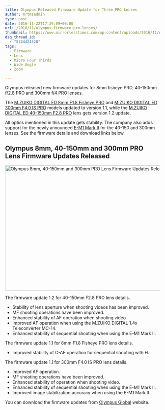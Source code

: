 ```yaml
---
title: Olympus Released Firmware Update for Three PRO Lenses
author: mrtmsadmin
type: post
date: 2016-11-22T17:39:09+00:00
url: /2016/11/olympus-firmware-pro-lenses/
thumbnail: https://www.mirrorlesstimes.com/wp-content/uploads/2016/11/olympus-firmware-pro-lenses-750x550.jpg
dsq_thread_id:
  - "5324424520"
tags:
  - Firmware
  - Lens
  - Micro Four Thirds
  - Wide Angle
  - Zoom

---
```

Olympus released new firmware updates for 8mm fisheye PRO, 40-150mm f/2.8 PRO and 300mm f/4 PRO lenses.

The <a href="http://amzn.to/2f2rrtD" target="_blank">M.ZUIKO DIGITAL ED 8mm F1.8 Fisheye PRO</a> and <a href="http://amzn.to/2gggFxi" target="_blank">M.ZUIKO DIGITAL ED 300mm F4.0 IS PRO</a> models updated to version 1.1, while the <a href="http://amzn.to/2fn9294" target="_blank">M.ZUIKO DIGITAL ED 40-150mm F2.8 PRO</a> lens gets version 1.2 update.

All optics mentioned in this update gets stability. The company also adds support for the newly announced [E-M1 Mark II][1] for the 40-150 and 300mm lenses. See the firmware details and download links below.<!--more-->

## Olympus 8mm, 40-150mm and 300mm PRO Lens Firmware Updates Released

[<img class="aligncenter wp-image-752 size-full" title="Olympus 8mm, 40-150mm and 300mm PRO Lens Firmware Updates Released" src="https://i1.wp.com/www.mirrorlesstimes.com/wp-content/uploads/2016/11/olympus-firmware-pro-lenses-1.jpg?resize=600%2C406&#038;ssl=1" alt="Olympus 8mm, 40-150mm and 300mm PRO Lens Firmware Updates Released" width="600" height="406" srcset="https://i1.wp.com/www.mirrorlesstimes.com/wp-content/uploads/2016/11/olympus-firmware-pro-lenses-1.jpg?w=1200&ssl=1 1200w, https://i1.wp.com/www.mirrorlesstimes.com/wp-content/uploads/2016/11/olympus-firmware-pro-lenses-1.jpg?resize=300%2C203&ssl=1 300w, https://i1.wp.com/www.mirrorlesstimes.com/wp-content/uploads/2016/11/olympus-firmware-pro-lenses-1.jpg?resize=768%2C519&ssl=1 768w, https://i1.wp.com/www.mirrorlesstimes.com/wp-content/uploads/2016/11/olympus-firmware-pro-lenses-1.jpg?resize=1024%2C692&ssl=1 1024w, https://i1.wp.com/www.mirrorlesstimes.com/wp-content/uploads/2016/11/olympus-firmware-pro-lenses-1.jpg?resize=75%2C50&ssl=1 75w, https://i1.wp.com/www.mirrorlesstimes.com/wp-content/uploads/2016/11/olympus-firmware-pro-lenses-1.jpg?resize=700%2C473&ssl=1 700w" sizes="(max-width: 600px) 100vw, 600px" data-recalc-dims="1" />][2]

The firmware update 1.2 for 40-150mm F2.8 PRO lens details.

  * Stability of lens aperture when shooting videos has been improved.
  * MF shooting operations have been improved.
  * Enhanced stability of AF operation when shooting video
  * Improved AF operation when using the M.ZUIKO DIGITAL 1.4x Teleconverter MC-14.
  * Enhanced stability of sequential shooting when using the E-M1 Mark II.

The firmware update 1.1 for 8mm F1.8 Fisheye PRO lens details.

  * Improved stability of C-AF operation for sequential shooting with H.

The firmware update 1.1 for 300mm F4.0 IS PRO lens details.

  * Improved AF operation.
  * MF shooting operations have been improved.
  * Enhanced stability of operation when shooting video.
  * Enhanced stability of sequential shooting when using the E-M1 Mark II.
  * Improved image stabilization accuracy when using the E-M1 Mark II.

You can download the firmware updates from <a href="http://cs.olympus-imaging.jp/en/support/imsg/digicamera/download/software/firm/e1/" target="_blank">Olympus Global</a> website.

 [1]: https://www.mirrorlesstimes.com/2016/10/olympus-e-m1-mark-ii-price/
 [2]: https://i1.wp.com/www.mirrorlesstimes.com/wp-content/uploads/2016/11/olympus-firmware-pro-lenses-1.jpg?ssl=1